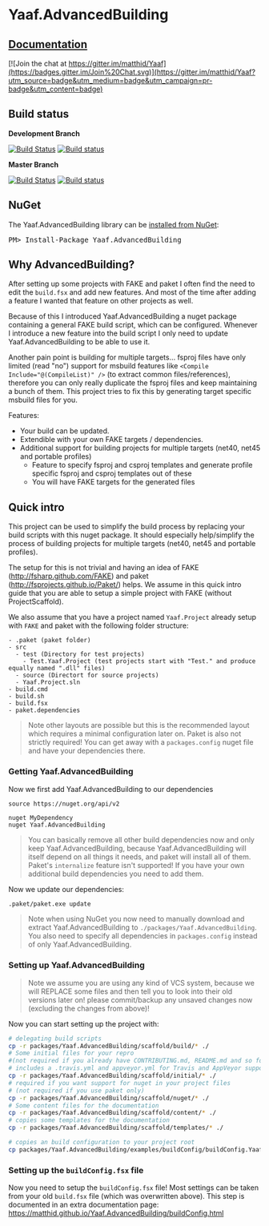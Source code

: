 Yaaf.AdvancedBuilding
===================
## [Documentation](https://matthid.github.io/Yaaf.AdvancedBuilding/)

[![Join the chat at https://gitter.im/matthid/Yaaf](https://badges.gitter.im/Join%20Chat.svg)](https://gitter.im/matthid/Yaaf?utm_source=badge&utm_medium=badge&utm_campaign=pr-badge&utm_content=badge)

## Build status

**Development Branch**

[![Build Status](https://travis-ci.org/matthid/Yaaf.AdvancedBuilding.svg?branch=develop)](https://travis-ci.org/matthid/Yaaf.AdvancedBuilding)
[![Build status](https://ci.appveyor.com/api/projects/status/2xitdogybhrpd74o/branch/develop?svg=true)](https://ci.appveyor.com/project/matthid/yaaf-511/branch/develop)

**Master Branch**

[![Build Status](https://travis-ci.org/matthid/Yaaf.AdvancedBuilding.svg?branch=master)](https://travis-ci.org/matthid/Yaaf.AdvancedBuilding)
[![Build status](https://ci.appveyor.com/api/projects/status/2xitdogybhrpd74o/branch/master?svg=true)](https://ci.appveyor.com/project/matthid/yaaf-511/branch/master)

## NuGet

<div class="row">
  <div class="span1"></div>
  <div class="span6">
    <div class="well well-small" id="nuget">
      The Yaaf.AdvancedBuilding library can be <a href="https://nuget.org/packages/Yaaf.AdvancedBuilding">installed from NuGet</a>:
      <pre>PM> Install-Package Yaaf.AdvancedBuilding</pre>
    </div>
  </div>
  <div class="span1"></div>
</div>

## Why AdvancedBuilding?

After setting up some projects with FAKE and paket I often find the need to edit the `build.fsx` and add new features.
And most of the time after adding a feature I wanted that feature on other projects as well.

Because of this I introduced Yaaf.AdvancedBuilding a nuget package containing a general FAKE build script, which can be configured.
Whenever I introduce a new feature into the build script I only need to update Yaaf.AdvancedBuilding to be able to use it.

Another pain point is building for multiple targets... fsproj files have only limited (read "no") support for
msbuild features like `<Compile Include="@(CompileList)" />` (to extract common files/references), therefore you can only really duplicate the
fsproj files and keep maintaining a bunch of them. This project tries to fix this by generating target specific msbuild files for you.

Features:

- Your build can be updated.
- Extendible with your own FAKE targets / dependencies.
- Additional support for building projects for multiple targets (net40, net45 and portable profiles)
   * Feature to specify fsproj and csproj templates and generate profile specific fsproj and csproj templates out of these
   * You will have FAKE targets for the generated files

## Quick intro

This project can be used to simplify the build process by replacing your build scripts with this nuget package.
It should especially help/simplify the process of building projects for multiple targets (net40, net45 and portable profiles).

The setup for this is not trivial and having an idea of FAKE (http://fsharp.github.com/FAKE) and paket (http://fsprojects.github.io/Paket/) helps.
We assume in this quick intro guide that you are able to setup a simple project with FAKE (without ProjectScaffold).

We also assume that you have a project named `Yaaf.Project` already setup with `FAKE` and paket with the following folder structure:

```
- .paket (paket folder)
- src
  - test (Directory for test projects)
    - Test.Yaaf.Project (test projects start with "Test." and produce equally named ".dll" files)
  - source (Directort for source projects)
  - Yaaf.Project.sln
- build.cmd
- build.sh
- build.fsx
- paket.dependencies
```

> Note other layouts are possible but this is the recommended layout which requires a minimal configuration later on.
> Paket is also not strictly required! You can get away with a `packages.config` nuget file and have your dependencies there.

### Getting Yaaf.AdvancedBuilding

Now we first add Yaaf.AdvancedBuilding to our dependencies

```
source https://nuget.org/api/v2

nuget MyDependency
nuget Yaaf.AdvancedBuilding
```

> You can basically remove all other build dependencies now and only keep Yaaf.AdvancedBuilding,
> because Yaaf.AdvancedBuilding will itself depend on all things it needs, and paket will install all of them.
> Paket's `internalize` feature isn't supported! If you have your own additional build dependencies you need to add them.

Now we update our dependencies:

```bash
.paket/paket.exe update
```

> Note when using NuGet you now need to manually download and extract Yaaf.AdvancedBuilding to `./packages/Yaaf.AdvancedBuilding`.
> You also need to specify all dependencies in `packages.config` instead of only Yaaf.AdvancedBuilding.

### Setting up Yaaf.AdvancedBuilding

> Note we assume you are using any kind of VCS system, because we will REPLACE some files and then tell you to look into their old versions later on!
> please commit/backup any unsaved changes now (excluding the changes from above)!

Now you can start setting up the project with:

```bash
# delegating build scripts
cp -r packages/Yaaf.AdvancedBuilding/scaffold/build/* ./
# Some initial files for your repro 
#(not required if you already have CONTRIBUTING.md, README.md and so forth in place)
# includes a .travis.yml and appveyor.yml for Travis and AppVeyor support
cp -r packages/Yaaf.AdvancedBuilding/scaffold/initial/* ./
# required if you want support for nuget in your project files 
# (not required if you use paket only)
cp -r packages/Yaaf.AdvancedBuilding/scaffold/nuget/* ./
# Some content files for the documentation
cp -r packages/Yaaf.AdvancedBuilding/scaffold/content/* ./
# copies some templates for the documentation
cp -r packages/Yaaf.AdvancedBuilding/scaffold/templates/* ./

# copies an build configuration to your project root
cp packages/Yaaf.AdvancedBuilding/examples/buildConfig/buildConfig.Yaaf.AdvancedBuilding.fsx ./buildConfig.fsx
```

### Setting up the `buildConfig.fsx` file

Now you need to setup the `buildConfig.fsx` file! 
Most settings can be taken from your old `build.fsx` file (which was overwritten above).
This step is documented in an extra documentation page: https://matthid.github.io/Yaaf.AdvancedBuilding/buildConfig.html
